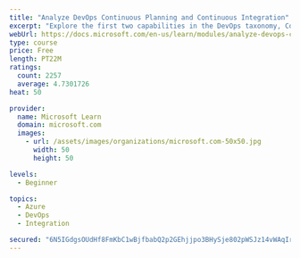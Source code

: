 ```yaml
---
title: "Analyze DevOps Continuous Planning and Continuous Integration"
excerpt: "Explore the first two capabilities in the DevOps taxonomy, Continuous Planning and Continuous Integration."
webUrl: https://docs.microsoft.com/en-us/learn/modules/analyze-devops-continuous-planning-intergration/
type: course
price: Free
length: PT22M
ratings:
  count: 2257
  average: 4.7301726
heat: 50

provider:
  name: Microsoft Learn
  domain: microsoft.com
  images:
    - url: /assets/images/organizations/microsoft.com-50x50.jpg
      width: 50
      height: 50

levels:
  - Beginner

topics:
  - Azure
  - DevOps
  - Integration

secured: "6N5IGdgsOUdHf8FmKbC1wBjfbabQ2p2GEhjjpo3BHySje802pWSJz14vWAqIrLz5tXS5+yRMt7zHnjUa2Nak3XZ4a/IFsubjvblbKAWU8+KUY7iQUivAfNFHFWKF5ixYVcXYrMOar1FICmahEVHqVcAbIe28lA045s7r3Bw6FpjwibfnGwig7iJh2BmZ+AER6NDnvPaFIHwx/uVT1OPD76aA2JoEHowBdpKrdbA7z62NKNkJH2TF3SKblddWd1F6NzXLX8wktuNiNtuDmAyBP0diM1n2wYlY3c89z4M6CcACmhA8Q7p2q67dLub9aksib6UCsENdoAwu7cnNzDDs4p3Mkh7CKsoArmmtSRmdWsY+MTJf127rgnpXa0I8s6ADi8yP+y4PgL3Shhkpjnl8H1Xf98pY+4BhjakwKoFAwvA=;0oKP0VqKcWQD/+iawnjrMw=="
---
```


